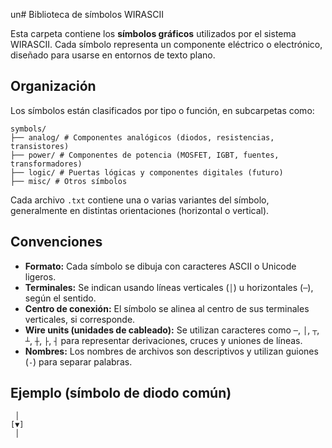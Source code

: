 un# Biblioteca de símbolos WIRASCII

Esta carpeta contiene los **símbolos gráficos** utilizados por el sistema WIRASCII. Cada símbolo representa un componente eléctrico o electrónico, diseñado para usarse en entornos de texto plano.

## Organización

Los símbolos están clasificados por tipo o función, en subcarpetas como:

```
symbols/
├── analog/ # Componentes analógicos (diodos, resistencias, transistores)
├── power/ # Componentes de potencia (MOSFET, IGBT, fuentes, transformadores)
├── logic/ # Puertas lógicas y componentes digitales (futuro)
├── misc/ # Otros símbolos
```


Cada archivo `.txt` contiene una o varias variantes del símbolo, generalmente en distintas orientaciones (horizontal o vertical).

## Convenciones

- **Formato:** Cada símbolo se dibuja con caracteres ASCII o Unicode ligeros.
- **Terminales:** Se indican usando líneas verticales (`│`) u horizontales (`─`), según el sentido.
- **Centro de conexión:** El símbolo se alinea al centro de sus terminales verticales, si corresponde.
- **Wire units (unidades de cableado):** Se utilizan caracteres como `─`, `│`, `┬`, `┴`, `┼`, `├`, `┤` para representar derivaciones, cruces y uniones de líneas.
- **Nombres:** Los nombres de archivos son descriptivos y utilizan guiones (`-`) para separar palabras.

## Ejemplo (símbolo de diodo común)

```text
 │
[▼]
 │
```

